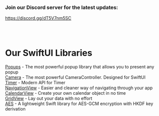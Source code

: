 ### Join our Discord server for the latest updates:
https://discord.gg/dT5V7nm5SC

<br><br>

# Our SwiftUI Libraries
[Popups] - The most powerful popup library that allows you to present any popup
<br>
[Camera] - The most powerful CameraController. Designed for SwiftUI
<br>
[Timer] - Modern API for Timer
<br>
[NavigationView] - Easier and cleaner way of navigating through your app
<br>
[CalendarView] - Create your own calendar object in no time
<br>
[GridView] - Lay out your data with no effort
<br>
[AES] - A lightweight Swift library for AES-GCM encryption with HKDF key derivation





[Popups]: https://github.com/Mijick/Popups
[Camera]: https://github.com/Mijick/Camera
[Timer]: https://github.com/Mijick/Timer
[NavigationView]: https://github.com/Mijick/NavigationView 
[CalendarView]: https://github.com/Mijick/CalendarView 
[GridView]: https://github.com/Mijick/GridView
[AES]: https://github.com/Mijick/AES-GCM-HKDF
